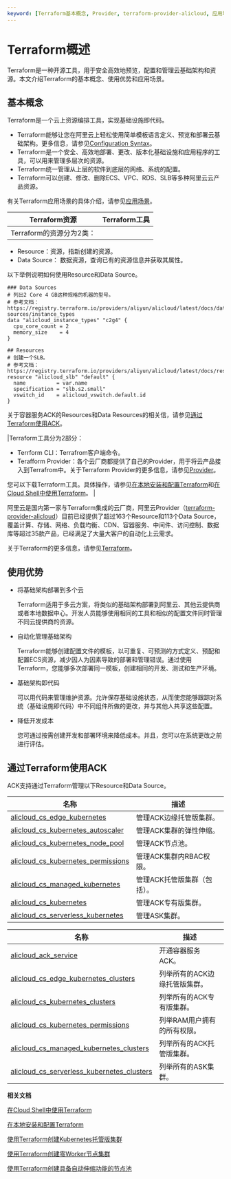 ```yaml
---
keyword: [Terraform基本概念, Provider, terraform-provider-alicloud, 应用场景]
---
```


# Terraform概述

Terraform是一种开源工具，用于安全高效地预览，配置和管理云基础架构和资源。本文介绍Terraform的基本概念、使用优势和应用场景。

## 基本概念

Terraform是一个云上资源编排工具，实现基础设施即代码。

-   Terraform能够让您在阿里云上轻松使用简单模板语言定义、预览和部署云基础架构。更多信息，请参见[Configuration Syntax](https://www.terraform.io/docs/configuration/syntax.html)。
-   Terraform是一个安全、高效地部署、更改、版本化基础设施和应用程序的工具，可以用来管理多层次的资源。
-   Terraform统一管理从上层的软件到底层的网络、系统的配置。
-   Terraform可以创建、修改、删除ECS、VPC、RDS、SLB等多种阿里云云产品资源。

有关Terraform应用场景的具体介绍，请参见[应用场景]()。

|Terraform资源|Terraform工具|
|-----------|-----------|
|Terraform的资源分为2类：

-   Resource：资源，指新创建的资源。
-   Data Source： 数据资源，查询已有的资源信息并获取其属性。

以下举例说明如何使用Resource和Data Source。

```
### Data Sources
# 列出2 Core 4 GB这种规格的机器的型号。
# 参考文档：https://registry.terraform.io/providers/aliyun/alicloud/latest/docs/data-sources/instance_types
data "alicloud_instance_types" "c2g4" {
  cpu_core_count = 2
  memory_size    = 4
}

## Resources
# 创建一个SLB。
# 参考文档：https://registry.terraform.io/providers/aliyun/alicloud/latest/docs/resources/instance
resource "alicloud_slb" "default" {
  name          = var.name
  specification = "slb.s2.small"
  vswitch_id    = alicloud_vswitch.default.id
}
```

关于容器服务ACK的Resources和Data Resources的相关信，请参见[通过Terraform使用ACK](#section_d7a_kn2_sui)。

|Terraform工具分为2部分：

-   Terrform CLI：Terrafrom客户端命令。
-   Terafform Provider：各个云厂商都提供了自己的Provider，用于将云产品接入到Terrafrom中。关于Terraform Provider的更多信息，请参见[Provider](https://registry.terraform.io/browse/providers)。

您可以下载Terraform工具。具体操作，请参见[在本地安装和配置Terraform]()和[在Cloud Shell中使用Terraform]()。 |

阿里云是国内第一家与Terraform集成的云厂商，阿里云Provider（[terraform-provider-alicloud](https://www.terraform.io/docs/providers/alicloud/index.html)）目前已经提供了超过163个Resource和113个Data Source，覆盖计算、存储、网络、负载均衡、CDN、容器服务、中间件、访问控制、数据库等超过35款产品，已经满足了大量大客户的自动化上云需求。

关于Terraform的更多信息，请参见[Terraform](https://www.terraform.io/)。

## 使用优势

-   将基础架构部署到多个云

    Terraform适用于多云方案，将类似的基础架构部署到阿里云、其他云提供商或者本地数据中心。开发人员能够使用相同的工具和相似的配置文件同时管理不同云提供商的资源。

-   自动化管理基础架构

    Terraform能够创建配置文件的模板，以可重复、可预测的方式定义、预配和配置ECS资源，减少因人为因素导致的部署和管理错误。通过使用Terraform，您能够多次部署同一模板，创建相同的开发、测试和生产环境。

-   基础架构即代码

    可以用代码来管理维护资源。允许保存基础设施状态，从而使您能够跟踪对系统（基础设施即代码）中不同组件所做的更改，并与其他人共享这些配置。

-   降低开发成本

    您可通过按需创建开发和部署环境来降低成本。并且，您可以在系统更改之前进行评估。


## 通过Terraform使用ACK

ACK支持通过Terraform管理以下Resource和Data Source。

|名称|描述|
|--|--|
|[alicloud\_cs\_edge\_kubernetes](https://registry.terraform.io/providers/aliyun/alicloud/latest/docs/resources/cs_edge_kubernetes)|管理ACK边缘托管版集群。|
|[alicloud\_cs\_kubernetes\_autoscaler](https://registry.terraform.io/providers/aliyun/alicloud/latest/docs/resources/cs_kubernetes_autoscaler)|管理ACK集群的弹性伸缩。|
|[alicloud\_cs\_kubernetes\_node\_pool](https://registry.terraform.io/providers/aliyun/alicloud/latest/docs/resources/cs_kubernetes_node_pool)|管理ACK节点池。|
|[alicloud\_cs\_kubernetes\_permissions](https://registry.terraform.io/providers/aliyun/alicloud/latest/docs/resources/cs_kubernetes_permissions)|管理ACK集群内RBAC权限。|
|[alicloud\_cs\_managed\_kubernetes](https://registry.terraform.io/providers/aliyun/alicloud/latest/docs/resources/cs_managed_kubernetes)|管理ACK托管版集群（包括）。|
|[alicloud\_cs\_kubernetes](https://registry.terraform.io/providers/aliyun/alicloud/latest/docs/resources/cs_kubernetes)|管理ACK专有版集群。|
|[alicloud\_cs\_serverless\_kubernetes](https://registry.terraform.io/providers/aliyun/alicloud/latest/docs/resources/cs_serverless_kubernetes)|管理ASK集群。|

|名称|描述|
|--|--|
|[alicloud\_ack\_service](https://registry.terraform.io/providers/aliyun/alicloud/latest/docs/data-sources/ack_service)|开通容器服务ACK。|
|[alicloud\_cs\_edge\_kubernetes\_clusters](https://registry.terraform.io/providers/aliyun/alicloud/latest/docs/data-sources/cs_edge_kubernetes_clusters)|列举所有的ACK边缘托管版集群。|
|[alicloud\_cs\_kubernetes\_clusters](https://registry.terraform.io/providers/aliyun/alicloud/latest/docs/data-sources/cs_kubernetes_clusters)|列举所有的ACK专有版集群。|
|[alicloud\_cs\_kubernetes\_permissions](https://registry.terraform.io/providers/aliyun/alicloud/latest/docs/data-sources/cs_kubernetes_permissions)|列举RAM用户拥有的所有权限。|
|[alicloud\_cs\_managed\_kubernetes\_clusters](https://registry.terraform.io/providers/aliyun/alicloud/latest/docs/data-sources/cs_managed_kubernetes_clusters)|列举所有的ACK托管版集群。|
|[alicloud\_cs\_serverless\_kubernetes\_clusters](https://registry.terraform.io/providers/aliyun/alicloud/latest/docs/data-sources/cs_serverless_kubernetes_clusters)|列举所有的ASK集群。|

**相关文档**  


[在Cloud Shell中使用Terraform]()

[在本地安装和配置Terraform]()

[使用Terraform创建Kubernetes托管版集群](/intl.zh-CN/Terraform/使用Terraform创建Kubernetes托管版集群.md)

[使用Terraform创建零Worker节点集群](/intl.zh-CN/Terraform/使用Terraform创建零Worker节点集群.md)

[使用Terraform创建具备自动伸缩功能的节点池](/intl.zh-CN/Terraform/使用Terraform创建具备自动伸缩功能的节点池.md)

